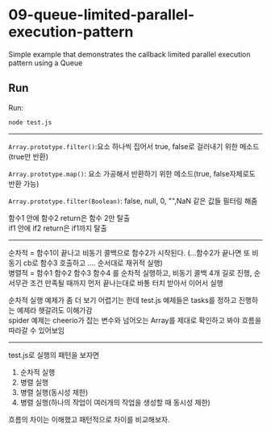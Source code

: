 # 09-queue-limited-parallel-execution-pattern

Simple example that demonstrates the callback limited parallel execution pattern using a Queue

## Run

Run:

```bash
node test.js
```
----------
`Array.prototype.filter()`:요소 하나씩 집어서 true, false로 걸러내기 위한 메소드 (true만 반환)  

`Array.prototype.map()`: 요소 가공해서 반환하기 위한 메소드(true, false자체로도 반환 가능)  

`Array.prototype.filter(Boolean)`: false, null, 0, "",NaN 같은 값들 필터링 해줌  

함수1 안에 함수2 return은 함수 2만 탈출  
if1 안에 if2 return은 if1까지 탈출  

-------------------  
순차적 = 함수1이 끝나고 비동기 콜백으로 함수2가 시작된다. (...함수2가 끝나면 또 비동기 cb로 함수3 호출하고 .... 순서대로 재귀적 실행)  
병렬적 = 함수1 함수2 함수3 함수4 를 순차적 실행하고, 비동기 콜백 4개 길로 진행, 순서무관 조건 만족될 때까지 먼저 끝나는대로 바통 터치 받아서 이어서 실행  
  
순차적 실행 예제가 좀 더 보기 어렵기는 한데 test.js 예제들은 tasks를 정하고 진행하는 예제라 헷갈려도 이해가감  
spider 예제는 cheerio가 잡는 변수와 넘어오는 Array를 제대로 확인하고 봐야 흐름을 따라갈 수 있어보임  

---
test.js로 실행의 패턴을 보자면  
1. 순차적 실행
2. 병렬 실행
3. 병렬 실행(동시성 제한)
4. 병렬 실행(하나의 작업이 여러개의 작업을 생성할 때 동시성 제한)   

흐름의 차이는 이해했고 패턴적으로 차이를 비교해보자. 
